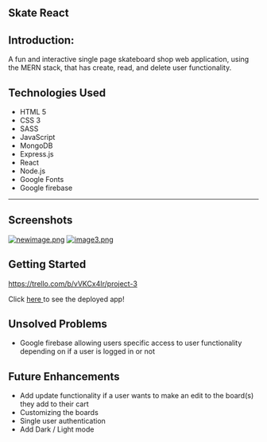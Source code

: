 ## Skate React

## Introduction: 
A fun and interactive single page skateboard shop web application, using the MERN stack, that has create, read, and delete user functionality. 

## Technologies Used 
* HTML 5
* CSS 3
* SASS
* JavaScript
* MongoDB
* Express.js
* React
* Node.js
* Google Fonts
* Google firebase
---
## Screenshots
[![newimage.png](https://i.postimg.cc/4yQTtBfW/newimage.png)](https://postimg.cc/9w0SHPq9)
[![image3.png](https://i.postimg.cc/xTP0bTq9/image3.png)](https://postimg.cc/RNNrkmcY)

## Getting Started 
https://trello.com/b/vVKCx4Ir/project-3

Click <a href = /> here </a> to see the deployed app!

## Unsolved Problems
* Google firebase allowing users specific access to user functionality depending on if a user is logged in or not


## Future Enhancements
- Add update functionality if a user wants to make an edit to the board(s) they add to their cart
- Customizing the boards
- Single user authentication 
- Add Dark / Light mode







